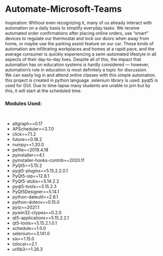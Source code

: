 # Automate-Microsoft-Teams

Inspiration:
Without even recognizing it, many of us already interact with automation on a daily basis to simplify everyday tasks. We receive automated order confirmations after placing online orders, use “smart” devices to regulate our thermostat and lock our doors when away from home, or maybe use the parking assist feature on our car. These kinds of automation are infiltrating workplaces and homes at a rapid pace, and the average consumer is quickly experiencing a semi-automated lifestyle in all aspects of their day-to-day lives. Despite all of this, the impact that automation has on education systems is hardly considered — however, automation’s role in education is most definitely a topic for discussion.<br>
	     We can easily log in and attend online classes with this simple automation. this project is created in python language .selenium library is used. pyqt5 is used for GUI. Due to time-lapse many students are unable to join but by this, it will start at the scheduled time.


<h3>Modules Used:</h3><br>
<ul>
  <li>altgraph==0.17</li>
<li>APScheduler==3.7.0</li>
<li>click==7.1.2</li>
<li>future==0.18.2</li>
<li>numpy==1.20.0</li>
<li>pefile==2019.4.18</li>
<li>pyinstaller==4.1</li>
<li>pyinstaller-hooks-contrib==2020.11</li>
<li>PyQt5==5.15.2</li>
<li>pyqt5-plugins==5.15.2.2.0.1</li>
<li>PyQt5-sip==12.8.1</li>
<li>PyQt5-stubs==5.14.2.2</li>
<li>pyqt5-tools==5.15.2.3</li>
<li>PyQt5Designer==5.14.1</li>
<li>python-dateutil==2.8.1</li>
<li>python-dotenv==0.15.0</li>
<li>pytz==2021.1</li>
<li>pywin32-ctypes==0.2.0</li>
<li>qt5-applications==5.15.2.2.1</li>
<li>qt5-tools==5.15.2.1.0.1</li>
<li>schedule==1.0.0</li>
<li>selenium==3.141.0</li>
<li>six==1.15.0</li>
<li>tzlocal==2.1</li>
<li>urllib3==1.26.3</li>
</ul>

